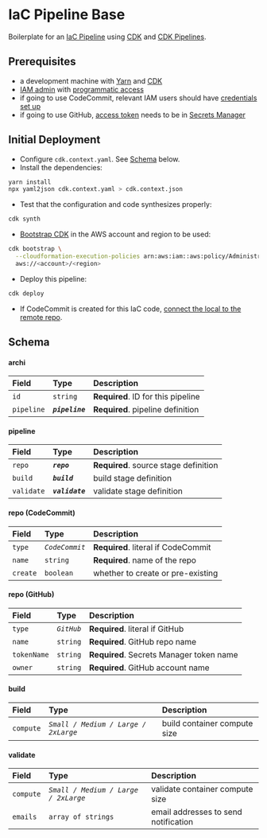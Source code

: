 
# IaC Pipeline Base

Boilerplate for an [IaC Pipeline](https://searchitoperations.techtarget.com/tip/Building-an-infrastructure-as-code-pipeline-in-the-cloud) using [CDK](https://docs.aws.amazon.com/cdk/latest/guide/home.html) and [CDK Pipelines](https://aws.amazon.com/blogs/developer/cdk-pipelines-continuous-delivery-for-aws-cdk-applications/).


## Prerequisites

* a development machine with [Yarn](https://yarnpkg.com/getting-started/install) and [CDK](https://docs.aws.amazon.com/cdk/latest/guide/getting_started.html)
* [IAM admin](https://docs.aws.amazon.com/IAM/latest/UserGuide/getting-started_create-admin-group.html) with [programmatic access](https://docs.aws.amazon.com/IAM/latest/UserGuide/id_users_create.html)
* if going to use CodeCommit, relevant IAM users should have [credentials set up](https://docs.aws.amazon.com/IAM/latest/UserGuide/id_credentials_ssh-keys.html)
* if going to use GitHub, [access token](https://docs.github.com/en/github/authenticating-to-github/keeping-your-account-and-data-secure/creating-a-personal-access-token) needs to be in [Secrets Manager](https://docs.aws.amazon.com/secretsmanager/latest/userguide/tutorials_basic.html)
## Initial Deployment

* Configure `cdk.context.yaml`. See [Schema](#schema) below.
* Install the dependencies:
```bash
yarn install
npx yaml2json cdk.context.yaml > cdk.context.json
```
* Test that the configuration and code synthesizes properly:
```bash
cdk synth
```
* [Bootstrap CDK](https://docs.aws.amazon.com/cdk/latest/guide/bootstrapping.html) in the AWS account and region to be used:
```bash
cdk bootstrap \
  --cloudformation-execution-policies arn:aws:iam::aws:policy/AdministratorAccess \
  aws://<account>/<region>
```
* Deploy this pipeline:
```bash
cdk deploy
```
* If CodeCommit is created for this IaC code, [connect the local to the remote repo](https://docs.aws.amazon.com/codecommit/latest/userguide/how-to-connect.html#how-to-connect-local).

## Schema

#### archi

| Field | Type | Description |
| :- | :- | :- |
| `id` | `string` | **Required**. ID for this pipeline |
| `pipeline` | **_`pipeline`_** | **Required**. pipeline definition |

#### pipeline

| Field | Type | Description |
| :- | :- | :- |
| `repo` | **_`repo`_** | **Required**. source stage definition |
| `build` | **_`build`_** | build stage definition |
| `validate` | **_`validate`_** | validate stage definition |

#### repo (CodeCommit)

| Field | Type | Description |
| :- | :- | :- |
| `type` | _`CodeCommit`_ | **Required**. literal if CodeCommit |
| `name` | `string` | **Required**. name of the repo |
| `create` | `boolean` | whether to create or pre-existing |

#### repo (GitHub)

| Field | Type | Description |
| :- | :- | :- |
| `type` | _`GitHub`_ | **Required**. literal if GitHub |
| `name` | `string` | **Required**. GitHub repo name |
| `tokenName` | `string` | **Required**. Secrets Manager token name |
| `owner` | `string` | **Required**. GitHub account name |

#### build

| Field | Type | Description |
| :- | :- | :- |
| `compute` | _`Small / Medium / Large / 2xLarge`_ | build container compute size |

#### validate

| Field | Type | Description |
| :- | :- | :- |
| `compute` | _`Small / Medium / Large / 2xLarge`_ | validate container compute size |
| `emails` | `array of strings` | email addresses to send notification |
